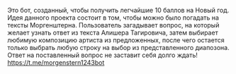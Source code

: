 Это бот, созданный, чтобы получить легчайшие 10 баллов на Новый год. 
Идея данного проекта состоит в том, чтобы можно было погадать на тексты Моргенштерна.
Пользователь загадывает вопрос, на который желает узнать ответ из текста Алишера Тагировича, затем выбирает любимую композицию артиста из предложенных, после чего остается только выбрать любую строку на выбор из представленного диапозона. Ответ на поставленный вопрос не заставит себя долго ждать!
https://t.me/morgenstern1243bot

